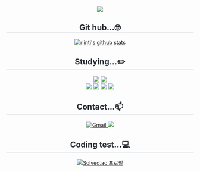 <div align="center">
    <img src="https://capsule-render.vercel.app/api?type=venom&color=0:6b705c,100:a5a58d&height=160&text=KimMinSoo&animation=twinkling&fontColor=ffe8d6&fontSize=60&stroke=6b705c&strokeWidth=2" />
</div>


<div align="center">
  <h2 style="border-bottom: 1px solid #d8dee4; color: #282d33;">Git hub...🤓</h2>
  <div>
    <a href="https://github.com/riinti">
         <img src="https://github-readme-stats.vercel.app/api?username=riinti&show_icons=true&include_all_commits=true&hide_border=true&bg_color=30,b7b7a4,ffe8d6&title_color=fff&text_color=fff" alt="riinti's github stats" />
    </a>
  </div>
</div>

<div align="center">
  <h2 style="border-bottom: 1px solid #d8dee4; color: #282d33;">Studying...✏️</h2>
  <div>
    <img src="https://img.shields.io/badge/Python-3776AB?style=for-the-badge&logo=Python&logoColor=white">
    <img src="https://img.shields.io/badge/C-A8B9CC?style=for-the-badge&logo=C&logoColor=white">
    <br>
    <img src="https://img.shields.io/badge/HTML5-E34F26?style=for-the-badge&logo=HTML5&logoColor=white">
    <img src="https://img.shields.io/badge/CSS3-1572B6?style=for-the-badge&logo=CSS3&logoColor=white">
    <img src="https://img.shields.io/badge/Javascript-F7DF1E?style=for-the-badge&logo=Javascript&logoColor=white">
    <img src="https://img.shields.io/badge/React-61DAFB?style=for-the-badge&logo=React&logoColor=white">
  </div>
</div>

<div align="center">
  <h2 style="border-bottom: 1px solid #d8dee4; color: #282d33;">Contact...📫</h2>
  <div>
    <a href="mailto:minsoo051218@gmail.com">
      <img src="https://img.shields.io/badge/Gmail-EA4335?style=for-the-badge&logo=Gmail&logoColor=white&link=mailto:minsoo051218@gmail.com" alt="Gmail">
    </a>
    <a href=https://www.instagram.com/imminso__o/> <img src="https://img.shields.io/badge/Instagram-E4405F?style=for-the-badge&logo=Instagram&logoColor=white&link=https://www.instagram.com/imminso__o/"> 
    </a>      
  </div>
</div>

<div align="center">
  <h2 style="border-bottom: 1px solid #d8dee4; color: #282d33;">Coding test...💻</h2>
  <div>
    <a href="https://solved.ac/riinti">
      <img src="http://mazassumnida.wtf/api/v2/generate_badge?boj=riinti" alt="Solved.ac 프로필" />
    </a>
  </div>
</div>
    

    
<!--
**riinti/riinti** is a ✨ _special_ ✨ repository because its `README.md` (this file) appears on your GitHub profile.

Here are some ideas to get you started:

- 🔭 I’m currently working on ...
- 🌱 I’m currently learning ...
- 👯 I’m looking to collaborate on ...
- 🤔 I’m looking for help with ...
- 💬 Ask me about ...
- 📫 How to reach me: ...
- 😄 Pronouns: ...
- ⚡ Fun fact: ...
-->
